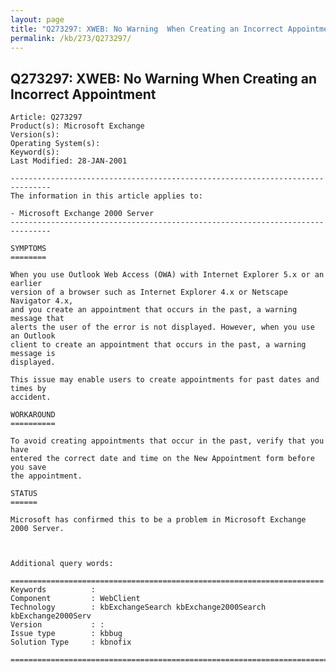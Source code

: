 ```yaml
---
layout: page
title: "Q273297: XWEB: No Warning  When Creating an Incorrect Appointment"
permalink: /kb/273/Q273297/
---
```


## Q273297: XWEB: No Warning  When Creating an Incorrect Appointment

	Article: Q273297
	Product(s): Microsoft Exchange
	Version(s): 
	Operating System(s): 
	Keyword(s): 
	Last Modified: 28-JAN-2001
	
	-------------------------------------------------------------------------------
	The information in this article applies to:
	
	- Microsoft Exchange 2000 Server 
	-------------------------------------------------------------------------------
	
	SYMPTOMS
	========
	
	When you use Outlook Web Access (OWA) with Internet Explorer 5.x or an earlier
	version of a browser such as Internet Explorer 4.x or Netscape Navigator 4.x,
	and you create an appointment that occurs in the past, a warning message that
	alerts the user of the error is not displayed. However, when you use an Outlook
	client to create an appointment that occurs in the past, a warning message is
	displayed.
	
	This issue may enable users to create appointments for past dates and times by
	accident.
	
	WORKAROUND
	==========
	
	To avoid creating appointments that occur in the past, verify that you have
	entered the correct date and time on the New Appointment form before you save
	the appointment.
	
	STATUS
	======
	
	Microsoft has confirmed this to be a problem in Microsoft Exchange 2000 Server.
	
	
	
	Additional query words:
	
	======================================================================
	Keywords          :  
	Component         : WebClient
	Technology        : kbExchangeSearch kbExchange2000Search kbExchange2000Serv
	Version           : :
	Issue type        : kbbug
	Solution Type     : kbnofix
	
	=============================================================================
	
